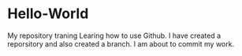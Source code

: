 # Hello-World
My repository traning
Learing how to use Github. 
I have created a reporsitory and also created a branch.
I am about to commit my work.
